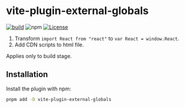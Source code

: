 # vite-plugin-external-globals

[![build](https://github.com/magic-akari/vite-plugin-external-globals/actions/workflows/publish.yml/badge.svg)](https://github.com/magic-akari/vite-plugin-external-globals/actions/workflows/publish.yml) ![npm](https://img.shields.io/npm/v/vite-plugin-external-globals) [![License](https://img.shields.io/github/license/magic-akari/vite-plugin-external-globals)](https://github.com/magic-akari/vite-plugin-external-globals/blob/master/LICENSE)

1. Transform `import React from "react"` to `var React = window.React`.
2. Add CDN scripts to html file.

Applies only to build stage.

## Installation

Install the plugin with npm:

```bash
pnpm add -D vite-plugin-external-globals
```
